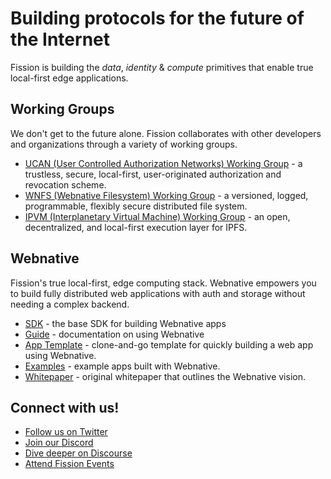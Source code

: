 # Building protocols for the future of the Internet

Fission is building the _data_, _identity_ & _compute_ primitives that enable true local-first edge applications.

## Working Groups

We don't get to the future alone. Fission collaborates with other developers and organizations through a variety of working groups.

- [UCAN (User Controlled Authorization Networks) Working Group](https://github.com/ucan-wg) - a trustless, secure, local-first, user-originated authorization and revocation scheme.
- [WNFS (Webnative Filesystem) Working Group](https://github.com/wnfs-wg/) - a versioned, logged, programmable, flexibly secure distributed file system.
- [IPVM (Interplanetary Virtual Machine) Working Group](https://github.com/ipvm-wg) - an open, decentralized, and local-first execution layer for IPFS.

## Webnative

Fission's true local-first, edge computing stack. Webnative empowers you to build fully distributed web applications with auth and storage without needing a complex backend.

- [SDK](https://github.com/fission-codes/webnative) - the base SDK for building Webnative apps
- [Guide](https://guide.fission.codes/) - documentation on using Webnative
- [App Template](https://github.com/webnative-examples/webnative-app-template) - clone-and-go template for quickly building a web app using Webnative.
- [Examples](https://github.com/webnative-examples) - example apps built with Webnative.
- [Whitepaper](https://github.com/fission-codes/whitepaper) - original whitepaper that outlines the Webnative vision.

## Connect with us!

- [Follow us on Twitter](https://twitter.com/FISSIONcodes)
- [Join our Discord](https://fission.codes/discord)
- [Dive deeper on Discourse](https://talk.fission.codes/)
- [Attend Fission Events](https://lu.ma/community/com-XuESjPQQHjh43pc/calendar)
